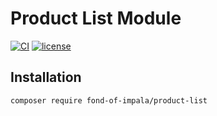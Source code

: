 # Product List Module
[![CI](https://github.com/fond-of-impala/product-list/actions/workflows/main.yml/badge.svg)](https://github.com/fond-of-impala/product-list/actions/workflows/main.yml)
[![license](https://img.shields.io/github/license/fond-of-impala/product-list.svg)](https://packagist.org/packages/fond-of-impala/product-list)

## Installation

```
composer require fond-of-impala/product-list
```
